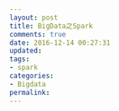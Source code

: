 ```yaml
---
layout: post
title: BigData之Spark
comments: true
date: 2016-12-14 00:27:31
updated:
tags:
- spark
categories:
- Bigdata
permalink:
---
```

